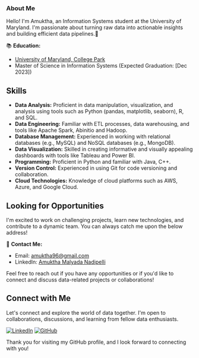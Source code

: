 ### About Me

Hello! I'm Amuktha, an Information Systems student at the University of Maryland. I'm passionate about turning raw data into actionable insights and building efficient data pipelines.👋

📚 **Education:** 
- [University of Maryland, College Park](https://www.umd.edu/)
- Master of Science in Information Systems (Expected Graduation: [Dec 2023])
  
## Skills

- **Data Analysis:** Proficient in data manipulation, visualization, and analysis using tools such as Python (pandas, matplotlib, seaborn), R, and SQL.
- **Data Engineering:** Familiar with ETL processes, data warehousing, and tools like Apache Spark, Abinitio and Hadoop.
- **Database Management:** Experienced in working with relational databases (e.g., MySQL) and NoSQL databases (e.g., MongoDB).
- **Data Visualization:** Skilled in creating informative and visually appealing dashboards with tools like Tableau and Power BI.
- **Programming:** Proficient in Python and familiar with Java, C++.
- **Version Control:** Experienced in using Git for code versioning and collaboration.
- **Cloud Technologies:** Knowledge of cloud platforms such as AWS, Azure, and Google Cloud.

## Looking for Opportunities

I'm excited to work on challenging projects, learn new technologies, and contribute to a dynamic team. You can always catch me upon the below address!

📧 **Contact Me:**
- Email: amuktha96@gmail.com
- LinkedIn: [Amuktha Malyada Nadipelli](https://www.linkedin.com/in/amuktha-malyada-nadipelli)

Feel free to reach out if you have any opportunities or if you'd like to connect and discuss data-related projects or collaborations!

## Connect with Me

Let's connect and explore the world of data together. I'm open to collaborations, discussions, and learning from fellow data enthusiasts.

[![LinkedIn](https://img.shields.io/badge/LinkedIn-Connect-blue)](https://www.linkedin.com/in/amuktha-malyada-nadipelli)
[![GitHub](https://img.shields.io/badge/GitHub-Follow-brightgreen)](https://github.com/nraoamuktha)

Thank you for visiting my GitHub profile, and I look forward to connecting with you!
